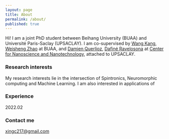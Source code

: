 ```yaml
---
layout: page
title: About
permalink: /about/
published: true
---
```



Hi! I am a joint PhD student between Beihang University (BUAA) and Université Paris-Saclay (UPSACLAY). I am co-supervised by [Wang Kang](http://shi.buaa.edu.cn/kangwang/en/index.htm), [Weisheng Zhao](http://shi.buaa.edu.cn/09688/en/index.htm) at BUAA, and [Damien Querlioz](https://sites.google.com/site/damienquerlioz), [Dafiné Ravelosona](http://integnano.c2n.u-psud.fr/?page_id=146) at [Center for Nanoscience and Nanotechnology](https://www.c2n.universite-paris-saclay.fr/en/), attached to UPSACLAY. 


### Research interests

My research interests lie in the intersection of Spintronics, Neuromorphic computing and Machine Learning. I am also interested in applications of

### Experience

2022.02

### Contact me

[xingc217@gmail.com](mailto:xingc217@gmail.com)
